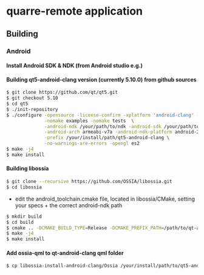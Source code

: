 # quarre-remote application

## Building

### Android

#### Install Android SDK & NDK (from Android studio e.g.)

#### Building qt5-android-clang version (currently 5.10.0) from github sources
```bash
$ git clone https://github.com/qt/qt5.git
$ git checkout 5.10
$ cd qt5
$ ./init-repository
$ ./configure -opensource -license-confirm -xplatform 'android-clang' -c++std c++14 \
              -nomake examples -nomake tests  \
              -android-ndk /your/path/to/ndk -android-sdk /your/path/to/sdk \
              -android-arch armeabi-v7a -android-ndk-platform android-21 \
              -prefix /your/install/path/qt5-android-clang \
              -no-warnings-are-errors -opengl es2
$ make -j4
$ make install
```

#### Building libossia
```bash
$ git clone --recursive https://github.com/OSSIA/libossia.git
$ cd libossia
```
- edit the android_toolchain.cmake file, located in libossia/CMake, setting your specs + the correct android-ndk path

```bash
$ mkdir build
$ cd build
$ cmake .. -DCMAKE_BUILD_TYPE=Release -DCMAKE_PREFIX_PATH=/path/to/qt-android/lib/cmake/Qt5 -DCMAKE_TOOLCHAIN_FILE=../CMake/android_toolchain.cmake -DOSSIA_PD=OFF -DOSSIA_MAX=OFF -DOSSIA_PYTHON=OFF -DOSSIA_QT=ON -DOSSIA_QML=ON -DOSSIA_STATIC=OFF -DOSSIA_DNSSD=OFF -DCMAKE_INSTALL_PREFIX=../../libossia-install-android-clang
$ make -j4
$ make install
```

#### Add ossia-qml to qt-android-clang qml folder
```bash
$ cp libossia-install-android-clang/Ossia /your/install/path/to/qt5-android/qml
```
